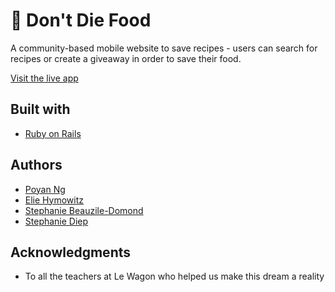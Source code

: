 # 🥑 Don't Die Food

A community-based mobile website to save recipes - users can search for recipes or create a giveaway in order to save their food.
  
[Visit the live app](https://dont-die-food.herokuapp.com/)

## Built with
 * [Ruby on Rails](https://rubyonrails.org/)

## Authors
 * [Poyan Ng](https://github.com/popopong)
 * [Elie Hymowitz](https://github.com/ehymowitz)
 * [Stephanie Beauzile-Domond](https://github.com/stephaniebd)
 * [Stephanie Diep](https://github.com/sthyma)

## Acknowledgments
  * To all the teachers at Le Wagon who helped us make this dream a reality

